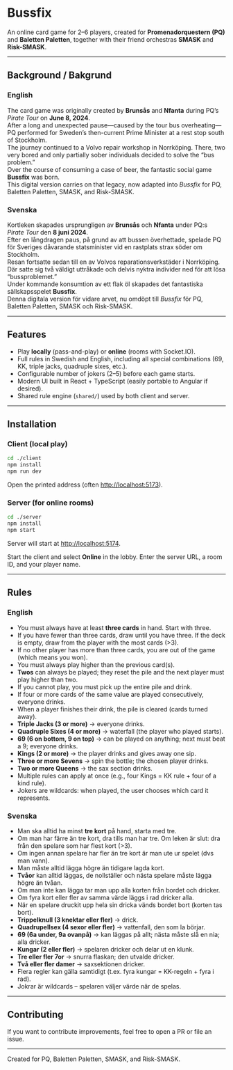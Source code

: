 # Bussfix

An online card game for 2–6 players, created for **Promenadorquestern (PQ)** and **Baletten Paletten**, together with their friend orchestras **SMASK** and **Risk-SMASK**.

---

## Background / Bakgrund

### English

The card game was originally created by **Brunsås** and **Nfanta** during PQ’s _Pirate Tour_ on **June 8, 2024**.  
After a long and unexpected pause—caused by the tour bus overheating—PQ performed for Sweden’s then-current Prime Minister at a rest stop south of Stockholm.  
The journey continued to a Volvo repair workshop in Norrköping. There, two very bored and only partially sober individuals decided to solve the “bus problem.”  
Over the course of consuming a case of beer, the fantastic social game **Bussfix** was born.  
This digital version carries on that legacy, now adapted into _Bussfix_ for PQ, Baletten Paletten, SMASK, and Risk-SMASK.

### Svenska

Kortleken skapades ursprungligen av **Brunsås** och **Nfanta** under PQ:s _Pirate Tour_ den **8 juni 2024**.  
Efter en långdragen paus, på grund av att bussen överhettade, spelade PQ för Sveriges dåvarande statsminister vid en rastplats strax söder om Stockholm.  
Resan fortsatte sedan till en av Volvos reparationsverkstäder i Norrköping. Där satte sig två väldigt uttråkade och delvis nyktra individer ned för att lösa “bussproblemet.”  
Under kommande konsumtion av ett flak öl skapades det fantastiska sällskapsspelet **Bussfix**.  
Denna digitala version för vidare arvet, nu omdöpt till _Bussfix_ för PQ, Baletten Paletten, SMASK och Risk-SMASK.

---

## Features

- Play **locally** (pass-and-play) or **online** (rooms with Socket.IO).
- Full rules in Swedish and English, including all special combinations (69, KK, triple jacks, quadruple sixes, etc.).
- Configurable number of jokers (2–5) before each game starts.
- Modern UI built in React + TypeScript (easily portable to Angular if desired).
- Shared rule engine (`shared/`) used by both client and server.

---

## Installation

### Client (local play)

```bash
cd ./client
npm install
npm run dev
```

Open the printed address (often [http://localhost:5173](http://localhost:5173)).

### Server (for online rooms)

```bash
cd ./server
npm install
npm start
```

Server will start at [http://localhost:5174](http://localhost:5174).

Start the client and select **Online** in the lobby. Enter the server URL, a room ID, and your player name.

---

## Rules

### English

- You must always have at least **three cards** in hand. Start with three.
- If you have fewer than three cards, draw until you have three. If the deck is empty, draw from the player with the most cards (>3).
- If no other player has more than three cards, you are out of the game (which means you won).
- You must always play higher than the previous card(s).
- **Twos** can always be played; they reset the pile and the next player must play higher than two.
- If you cannot play, you must pick up the entire pile and drink.
- If four or more cards of the same value are played consecutively, everyone drinks.
- When a player finishes their drink, the pile is cleared (cards turned away).
- **Triple Jacks (3 or more)** → everyone drinks.
- **Quadruple Sixes (4 or more)** → waterfall (the player who played starts).
- **69 (6 on bottom, 9 on top)** → can be played on anything; next must beat a 9; everyone drinks.
- **Kings (2 or more)** → the player drinks and gives away one sip.
- **Three or more Sevens** → spin the bottle; the chosen player drinks.
- **Two or more Queens** → the sax section drinks.
- Multiple rules can apply at once (e.g., four Kings = KK rule + four of a kind rule).
- Jokers are wildcards: when played, the user chooses which card it represents.

### Svenska

- Man ska alltid ha minst **tre kort** på hand, starta med tre.
- Om man har färre än tre kort, dra tills man har tre. Om leken är slut: dra från den spelare som har flest kort (>3).
- Om ingen annan spelare har fler än tre kort är man ute ur spelet (dvs man vann).
- Man måste alltid lägga högre än tidigare lagda kort.
- **Tvåor** kan alltid läggas, de nollställer och nästa spelare måste lägga högre än tvåan.
- Om man inte kan lägga tar man upp alla korten från bordet och dricker.
- Om fyra kort eller fler av samma värde läggs i rad dricker alla.
- När en spelare druckit upp hela sin dricka vänds bordet bort (korten tas bort).
- **Trippelknull (3 knektar eller fler)** → drick.
- **Quadrupellsex (4 sexor eller fler)** → vattenfall, den som la börjar.
- **69 (6a under, 9a ovanpå)** → kan läggas på allt; nästa måste slå en nia; alla dricker.
- **Kungar (2 eller fler)** → spelaren dricker och delar ut en klunk.
- **Tre eller fler 7or** → snurra flaskan; den utvalde dricker.
- **Två eller fler damer** → saxsektionen dricker.
- Flera regler kan gälla samtidigt (t.ex. fyra kungar = KK-regeln + fyra i rad).
- Jokrar är wildcards – spelaren väljer värde när de spelas.

---

## Contributing

If you want to contribute improvements, feel free to open a PR or file an issue.

---

Created for PQ, Baletten Paletten, SMASK, and Risk-SMASK.
